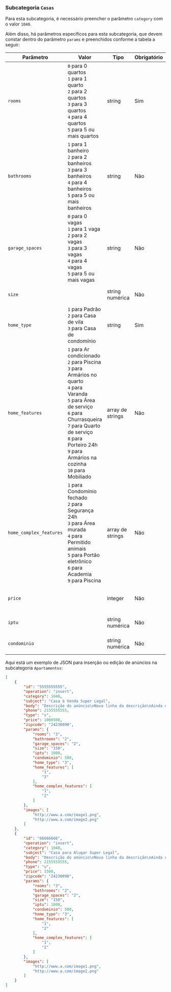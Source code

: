 ### Subcategoria `Casas`

Para esta subcategoria, é necessário preencher o parâmetro `category` com o valor `1040`.

Além disso, há parâmetros específicos para esta subcategoria, que devem constar dentro do parâmetro `params` e preenchidos conforme a tabela a seguir:


| Parâmetro | Valor | Tipo | Obrigatório | Descrição |
|------------------|--------------------------------------------------------------------------------------------------------------------------------------------------------------------------------------------------------------------------------------------------------------------------------------------------------------------------------------------------------------------------------------------------------------------------------------------------------------------------------------------------------------------------------------------------------------------------------------------------------------------------------------------------------------------------------------------------------------------------------------------------------------------------------------------------------------------------------------------------------------------------------------------------------------------------------------------------------------------------------------------------------------------------------------------------------------------------------|------------------|-------------|----------------------------|
| `rooms` | `0` para 0 quartos<br> `1` para 1 quarto<br> `2` para 2 quartos<br> `3` para 3 quartos<br> `4` para 4 quartos<br> `5` para 5 ou mais quartos<br> | string | Sim | Quantidade de quartos |
| `bathrooms` | `1` para 1 banheiro<br> `2` para 2 banheiros<br> `3` para 3 banheiros<br> `4` para 4 banheiros<br> `5` para 5 ou mais banheiros<br> | string | Não | Quantidade de banheiros |
| `garage_spaces` | `0` para 0 vagas<br> `1` para 1 vaga<br> `2` para 2 vagas<br> `3` para 3 vagas<br> `4` para 4 vagas<br> `5` para 5 ou mais vagas<br> | string | Não | Quantidade de vagas de garagem |
| `size` |  | string numérica | Não | Área do apartamento (m²) |
| `home_type` | `1` para Padrão<br> `2` para Casa de vila<br> `3` para Casa de condomínio | string | Sim | Tipo de casa |
| `home_features` | `1` para Ar condicionado<br>`2` para Piscina<br>`3` para Armários no quarto<br> `4` para Varanda<br> `5` para Área de serviço<br> `6` para Churrasqueira<br> `7` para Quarto de serviço<br> `8` para Porteiro 24h<br> `9` para Armários na cozinha<br> `10` para Mobiliado | array de strings | Não | Detalhes do imóvel |
| `home_complex_features` | `1` para Condomínio fechado<br> `2` para Segurança 24h<br> `3` para Área murada<br> `4` para Permitido animais<br> `5` para Portão eletrônico<br> `6` para Academia<br> `9` para Piscina | array de strings | Não | Detalhes do condomínio |
| `price` |  | integer | Não | Preço de venda ou aluguel do imóvel |
| `iptu` |  | string numérica | Não | Valor mensal do IPTU |
| `condominio` |  | string numérica | Não | Valor mensal do condomínio |

Aqui está um exemplo de JSON para inserção ou edição de anúncios na subcategoria `Apartamentos`:

```json
[
    {
        "id": "5555555555",
        "operation": "insert",
        "category": 1040,
        "subject": "Casa à Venda Super Legal",
        "body": "Descrição do anúncio\nNova linha da descrição\nAinda outra linha da descrição",
        "phone": 2155555555,
        "type": "s",
        "price": 1000500,
        "zipcode": "24230090",
        "params": {
            "rooms": "3",
            "bathrooms": "2",
            "garage_spaces": "2",
            "size": "150",
            "iptu": 1000,
            "condominio": 500,
            "home_type": "3",
            "home_features": [
                "1",
                "2"
            ],
            "home_complex_features": [
                "1",
                "2"
            ]
        },
        "images": [
            "http://www.a.com/image1.png",
            "http://www.a.com/image2.png"
        ]
    },
    {
        "id": "66666666",
        "operation": "insert",
        "category": 1040,
        "subject": "Casa para Alugar Super Legal",
        "body": "Descrição do anúncio\nNova linha da descrição\nAinda outra linha da descrição",
        "phone": 2155555555,
        "type": "u",
        "price": 1500,
        "zipcode": "24230090",
        "params": {
            "rooms": "3",
            "bathrooms": "2",
            "garage_spaces": "2",
            "size": "150",
            "iptu": 1000,
            "condominio": 500,
            "home_type": "3",
            "home_features": [
                "1",
                "2"
            ],
            "home_complex_features": [
                "1",
                "2"
            ]
        },
        "images": [
            "http://www.a.com/image1.png",
            "http://www.a.com/image2.png"
        ]
    }
]
```